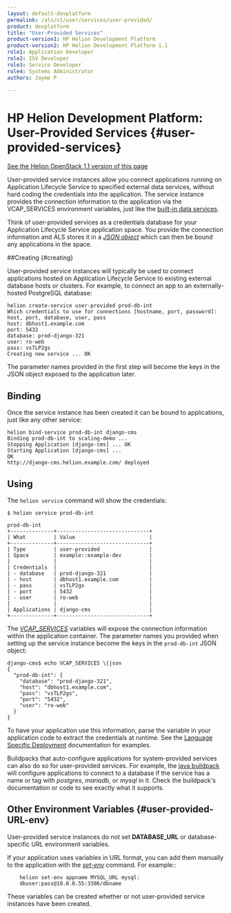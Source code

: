 ```yaml
---
layout: default-devplatform
permalink: /als/v1/user/services/user-provided/
product: devplatform
title: "User-Provided Services"
product-version1: HP Helion Development Platform
product-version2: HP Helion Development Platform 1.1
role1: Application Developer 
role2: ISV Developer
role3: Service Developer
role4: Systems Administrator
authors: Jayme P

---
```

<!--PUBLISHED-->

# HP Helion Development Platform: User-Provided Services {#user-provided-services}
[See the Helion OpenStack 1.1 version of this page](/helion/devplatform/1.1/als/user/services/user-provided/)

User-provided service instances allow you connect applications running
on Application Lifecycle Service to specified external data services, without hard coding the
credentials into the application. The service instance provides the
connection information to the application via the VCAP\_SERVICES environment variables, just like the [built-in data services](/als/v1/user/services/data-services/#data-services).

Think of user-provided services as a credentials database for your Application Lifecycle Service application space. You provide the connection information and ALS stores it in a [*JSON object*](#user-provided-using) which can then be bound any applications in the space.

##Creating {#creating}

User-provided service instances will typically be used to connect
applications hosted on Application Lifecycle Service to existing external database hosts or clusters. For example, to connect an app to an externally-hosted PostgreSQL database:

    helion create-service user-provided prod-db-int
    Which credentials to use for connections [hostname, port, password]: host, port, database, user, pass
    host: dbhost1.example.com
    port: 5432
    database: prod-django-321
    user: ro-web
    pass: vsTLP2gs
    Creating new service ... OK

The parameter names provided in the first step will become the keys in
the JSON object exposed to the application later.

Binding[](#binding "Permalink to this headline")
-------------------------------------------------

Once the service instance has been created it can be bound to
applications, just like any other service:

    helion bind-service prod-db-int django-cms
    Binding prod-db-int to scaling-demo ...
    Stopping Application [django-cms] ... OK
    Starting Application [django-cms] ...
    OK
    http://django-cms.helion.example.com/ deployed

Using[](#using "Permalink to this headline")
---------------------------------------------

The `helion service` command will show the
credentials:

    $ helion service prod-db-int

    prod-db-int
    +--------------+------------------------------+
    | What         | Value                        |
    +--------------+------------------------------+
    | Type         | user-provided                |
    | Space        | example::example-dev         |
    |              |                              |
    | Credentials  |                              |
    | - database   | prod-django-321              |
    | - host       | dbhost1.example.com          |
    | - pass       | vsTLP2gs                     |
    | - port       | 5432                         |
    | - user       | ro-web                       |
    |              |                              |
    | Applications | django-cms                   |
    +--------------+------------------------------+

The [*VCAP\_SERVICES*](/als/v1/user/services/data-services/#database-services-vcap-services)
variables will expose the connection information within the application
container. The parameter names you provided when setting up the service
instance become the keys in the `prod-db-int` JSON
object:

    django-cms$ echo VCAP_SERVICES \|json
    {
      "prod-db-int": {
        "database": "prod-django-321",
        "host": "dbhost1.example.com",
        "pass": "vsTLP2gs",
        "port": "5432",
        "user": "ro-web"
      }
    }

To have your application use this information, parse the variable in your application code to extract the credentials at runtime. See the [Language Specific Deployment](/als/v1/user/deploy/#language-specific-deploy) documentation for examples.

Buildpacks that auto-configure applications for system-provided services can also do so for user-provided services. For example, the [java buildpack](https://github.com/cloudfoundry/java-buildpack) will configure applications to connect to a database if the service has a name or tag with *postgres*, *mariadb*, or *mysql* in it. Check the buildpack's documentation or code to see exactly what it supports. 

## Other Environment Variables {#user-provided-URL-env} 

User-provided service instances do not set **DATABASE_URL** or 
database-specific URL environment variables. 
 
If your application uses variables in URL format, you can add them manually to the application with the [*set-env*](/als/v1/user/reference/client-ref/) command. For example:: 
 
		helion set-env appname MYSQL_URL mysql:
		dbuser:pass@10.0.0.55:3306/dbname 
 
These variables can be created whether or not user-provided service instances have been created. 
